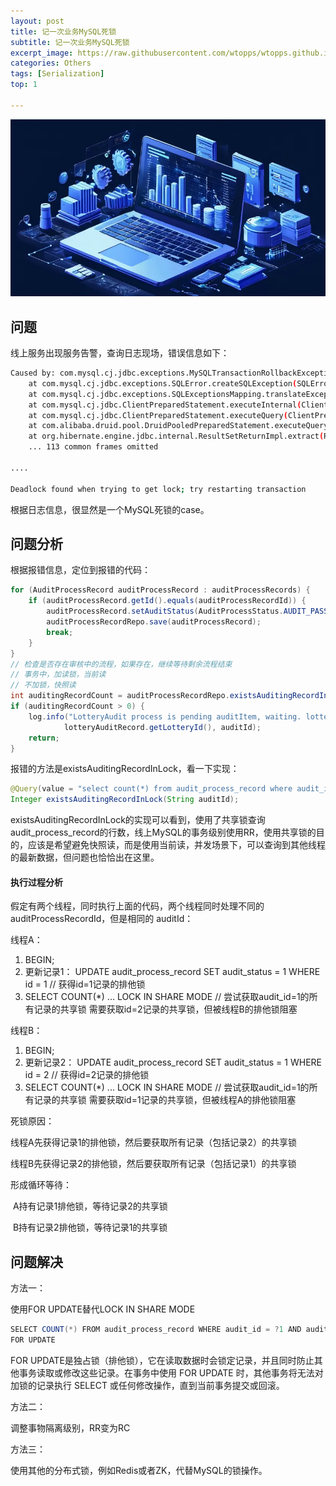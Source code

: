 ```yaml
---
layout: post
title: 记一次业务MySQL死锁
subtitle: 记一次业务MySQL死锁
excerpt_image: https://raw.githubusercontent.com/wtopps/wtopps.github.io/refs/heads/master/images/image1.webp
categories: Others
tags: [Serialization]
top: 1

---
```


![banner](https://raw.githubusercontent.com/wtopps/wtopps.github.io/refs/heads/master/images/image1.webp)

## 问题

线上服务出现服务告警，查询日志现场，错误信息如下：

```bash
Caused by: com.mysql.cj.jdbc.exceptions.MySQLTransactionRollbackException: Deadlock found when trying to get lock; try restarting transaction
	at com.mysql.cj.jdbc.exceptions.SQLError.createSQLException(SQLError.java:124)
	at com.mysql.cj.jdbc.exceptions.SQLExceptionsMapping.translateException(SQLExceptionsMapping.java:122)
	at com.mysql.cj.jdbc.ClientPreparedStatement.executeInternal(ClientPreparedStatement.java:916)
	at com.mysql.cj.jdbc.ClientPreparedStatement.executeQuery(ClientPreparedStatement.java:972)
	at com.alibaba.druid.pool.DruidPooledPreparedStatement.executeQuery(DruidPooledPreparedStatement.java:213)
	at org.hibernate.engine.jdbc.internal.ResultSetReturnImpl.extract(ResultSetReturnImpl.java:57)
	... 113 common frames omitted
	
....

Deadlock found when trying to get lock; try restarting transaction
```

根据日志信息，很显然是一个MySQL死锁的case。



## 问题分析

根据报错信息，定位到报错的代码：

```java
for (AuditProcessRecord auditProcessRecord : auditProcessRecords) {
    if (auditProcessRecord.getId().equals(auditProcessRecordId)) {
        auditProcessRecord.setAuditStatus(AuditProcessStatus.AUDIT_PASS.getStatus());
        auditProcessRecordRepo.save(auditProcessRecord);
        break;
    }
}
// 检查是否存在审核中的流程，如果存在，继续等待剩余流程结束
// 事务中，加读锁，当前读
// 不加锁，快照读
int auditingRecordCount = auditProcessRecordRepo.existsAuditingRecordInLock(auditId);
if (auditingRecordCount > 0) {
    log.info("LotteryAudit process is pending auditItem, waiting. lotteryId={}, auditId={}",
            lotteryAuditRecord.getLotteryId(), auditId);
    return;
}
```

报错的方法是existsAuditingRecordInLock，看一下实现：

```java
@Query(value = "select count(*) from audit_process_record where audit_id = ?1 and audit_status = 0 LOCK IN SHARE MODE",nativeQuery = true)
Integer existsAuditingRecordInLock(String auditId);
```

existsAuditingRecordInLock的实现可以看到，使用了共享锁查询audit_process_record的行数，线上MySQL的事务级别使用RR，使用共享锁的目的，应该是希望避免快照读，而是使用当前读，并发场景下，可以查询到其他线程的最新数据，但问题也恰恰出在这里。

#### 执行过程分析

假定有两个线程，同时执行上面的代码，两个线程同时处理不同的 auditProcessRecordId，但是相同的 auditId：

线程A：

1. BEGIN;
2. 更新记录1：
   UPDATE audit_process_record SET audit_status = 1 WHERE id = 1  // 获得id=1记录的排他锁
3. SELECT COUNT(*) ... LOCK IN SHARE MODE   // 尝试获取audit_id=1的所有记录的共享锁
   需要获取id=2记录的共享锁，但被线程B的排他锁阻塞

线程B：
1. BEGIN;
2. 更新记录2：
   UPDATE audit_process_record SET audit_status = 1 WHERE id = 2  // 获得id=2记录的排他锁
3. SELECT COUNT(*) ... LOCK IN SHARE MODE   // 尝试获取audit_id=1的所有记录的共享锁
   需要获取id=1记录的共享锁，但被线程A的排他锁阻塞

死锁原因：

线程A先获得记录1的排他锁，然后要获取所有记录（包括记录2）的共享锁

线程B先获得记录2的排他锁，然后要获取所有记录（包括记录1）的共享锁

形成循环等待：

​	A持有记录1排他锁，等待记录2的共享锁

​	B持有记录2排他锁，等待记录1的共享锁



## 问题解决

方法一：

使用FOR UPDATE替代LOCK IN SHARE MODE

```java
SELECT COUNT(*) FROM audit_process_record WHERE audit_id = ?1 AND audit_status = 0 
FOR UPDATE
```

FOR UPDATE是独占锁（排他锁），它在读取数据时会锁定记录，并且同时防止其他事务读取或修改这些记录。在事务中使用 FOR UPDATE 时，其他事务将无法对加锁的记录执行 SELECT 或任何修改操作，直到当前事务提交或回滚。

方法二：

调整事物隔离级别，RR变为RC

方法三：

使用其他的分布式锁，例如Redis或者ZK，代替MySQL的锁操作。

